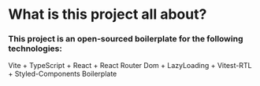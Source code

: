 # What is this project all about?

### This project is an open-sourced boilerplate for the following technologies:

Vite + TypeScript + React + React Router Dom + LazyLoading + Vitest-RTL + Styled-Components Boilerplate

